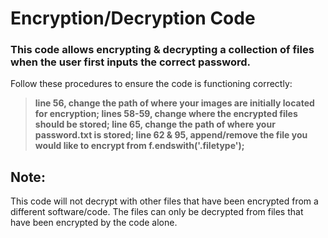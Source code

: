 # Encryption/Decryption Code


### This code allows encrypting & decrypting a collection of files when the user first inputs the correct password. 

Follow these procedures to ensure the code is functioning correctly: 


>**line 56, change the path of where your images are initially located for encryption;
> lines 58-59, change where the encrypted files should be stored;
>  line 65, change the path of where your password.txt is stored; 
>  line 62 & 95, append/remove the file you would like to encrypt from f.endswith('.filetype');**


## Note:

This code will not decrypt with other files that have been encrypted from a different software/code. The files can only be decrypted from files
that have been encrypted by the code alone. 

